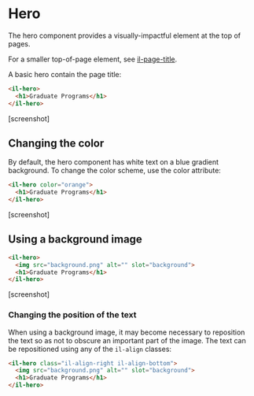 # Hero

The hero component provides a visually-impactful element at the top of pages.

For a smaller top-of-page element, see [il-page-title](../il-page-title/README.md).

A basic hero contain the page title: 

```html
<il-hero>
  <h1>Graduate Programs</h1>
</il-hero>
```

[screenshot]

## Changing the color

By default, the hero component has white text on a blue gradient background. To change the color scheme, use the color attribute:

```html
<il-hero color="orange">
  <h1>Graduate Programs</h1>
</il-hero>
```

[screenshot]

## Using a background image

```html
<il-hero>
  <img src="background.png" alt="" slot="background">
  <h1>Graduate Programs</h1>
</il-hero>
```
[screenshot]

### Changing the position of the text

When using a background image, it may become necessary to reposition the text so as not to obscure an important part of the image. The text can be repositioned using any of the `il-align` classes:

```html
<il-hero class="il-align-right il-align-bottom">
  <img src="background.png" alt="" slot="background">
  <h1>Graduate Programs</h1>
</il-hero>
```

